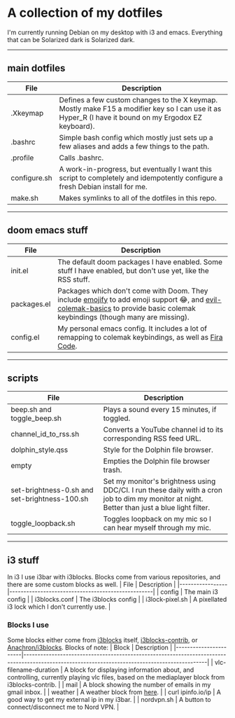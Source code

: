 # A collection of my dotfiles

I'm currently running Debian on my desktop with i3 and emacs. Everything that can be Solarized dark is Solarized dark.

-----

## main dotfiles
| File         | Description                                                                                                                                          |
|--------------|------------------------------------------------------------------------------------------------------------------------------------------------------|
| .Xkeymap     | Defines a few custom changes to the X keymap. Mostly make F15 a modifier key so I can use it as Hyper_R (I have it bound on my Ergodox EZ keyboard). |
| .bashrc      | Simple bash config which mostly just sets up a few aliases and adds a few things to the path.                                                        |
| .profile     | Calls .bashrc.                                                                                                                                       |
| configure.sh | A work-in-progress, but eventually I want this script to completely and idempotently configure a fresh Debian install for me.                        |
| make.sh      | Makes symlinks to all of the dotfiles in this repo.                                                                                                  |

-----

## doom emacs stuff
| File        | Description                                                                                                                                                                                                                                                                   |
|-------------|-------------------------------------------------------------------------------------------------------------------------------------------------------------------------------------------------------------------------------------------------------------------------------|
| init.el     | The default doom packages I have enabled. Some stuff I have enabled, but don't use yet, like the RSS stuff.                                                                                                                                                                   |
| packages.el | Packages which don't come with Doom. They include [emojify](https://github.com/iqbalansari/emacs-emojify) to add emoji support 😂, and [evil-colemak-basics](https://github.com/wbolster/evil-colemak-basics) to provide basic colemak keybindings (though many are missing). |
| config.el            | My personal emacs config. It includes a lot of remapping to colemak keybindings, as well as [Fira Code](https://github.com/tonsky/FiraCode/wiki/Emacs-instructions).                                                                                                                                                                                                                                                                              |

-----

## scripts
| File                                          | Description                                                                                                                                   |
|-----------------------------------------------|-----------------------------------------------------------------------------------------------------------------------------------------------|
| beep.sh and toggle_beep.sh                    | Plays a sound every 15 minutes, if toggled.                                                                                                   |
| channel_id_to_rss.sh                          | Converts a YouTube channel id to its corresponding RSS feed URL.                                                                              |
| dolphin_style.qss                             | Style for the Dolphin file browser.                                                                                                           |
| empty                                         | Empties the Dolphin file browser trash.                                                                                                       |
| set-brightness-0.sh and set-brightness-100.sh | Set my monitor's brightness using DDC/CI. I run these daily with a cron job to dim my monitor at night. Better than just a blue light filter. |
| toggle_loopback.sh                            | Toggles loopback on my mic so I can hear myself through my mic.                                                                               |

-----

## i3 stuff
In i3 I use i3bar with i3blocks. Blocks come from various repositories, and there are some custom blocks as well.
| File            | Description                                       |
|-----------------|---------------------------------------------------|
| config          | The main i3 config                                |
| i3blocks.conf   | The i3blocks config                               |
| i3lock-pixel.sh | A pixellated i3 lock which I don't currently use. |

### Blocks I use
Some blocks either come from [i3blocks](https://github.com/vivien/i3blocks) itself, [i3blocks-contrib](https://github.com/vivien/i3blocks-contrib), or [Anachron/i3blocks](https://github.com/Anachron/i3blocks). Blocks of note:
| Block                 | Description                                                                                                                                   |
|-----------------------|-----------------------------------------------------------------------------------------------------------------------------------------------|
| vlc-filename-duration | A block for displaying information about, and controlling, currently playing vlc files, based on the mediaplayer block from i3blocks-contrib. |
| mail                  | A block showing the number of emails in my gmail inbox.                                                                                       |
| weather               | A weather block from [here](http://kumarcode.com/Colorful-i3/).                                                                               |
| curl ipinfo.io/ip     | A good way to get my external ip in my i3bar.                                                                                                 |
| nordvpn.sh            | A button to connect/disconnect me to Nord VPN.                                                                                                |

